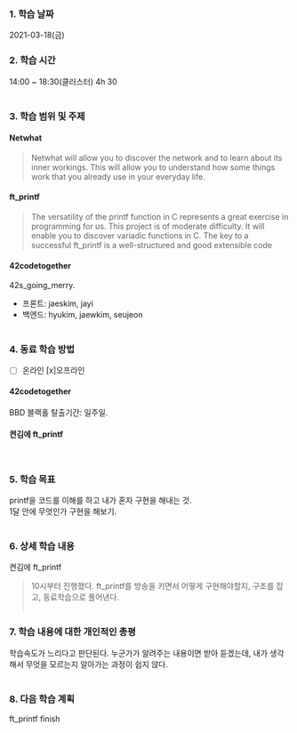### 1. 학습 날짜
2021-03-18(금)
​
### 2. 학습 시간
14:00 ~ 18:30(클러스터) 4h 30 <br>
​
### 3. 학습 범위 및 주제
#### Netwhat <br>
> Netwhat will allow you to discover the network and to learn about its inner workings. This will allow you to understand how some things work that you already use in your everyday life.<br>
#### ft_printf
> The versatility of the printf function in C represents a great exercise in programming for us. This project is of moderate difficulty. It will enable you to discover variadic functions in C. The key to a successful ft_printf is a well-structured and good extensible code <br>

#### 42codetogether <br>
42s_going_merry.
- 프론트: jaeskim, jayi <br>
- 백엔드: hyukim, jaewkim, seujeon<br>
​
### 4. 동료 학습 방법
- [ ] 온라인 [x]오프라인 <br>
#### 42codetogether
BBD 블랙홀 탈출기간: 일주일.<br>
#### 켠김에 ft_printf
​
### 5. 학습 목표
printf을 코드를 이해를 하고 내가 혼자 구현을 해내는 것.<br>
1달 안에 무엇인가 구현을 해보기. <br>
​
### 6. 상세 학습 내용
켠김에 ft_printf
> 10시부터 진행했다. ft_printf를 방송을 키면서 어떻게 구현해야할지, 구조를 잡고, 동료학습으로 풀어낸다. <br>
​
### 7. 학습 내용에 대한 개인적인 총평
학습속도가 느리다고 판단된다. 누군가가 알려주는 내용이면 받아 듣겠는데, 내가 생각해서 무엇을 모르는지 알아가는 과정이 쉽지 않다. <br>
​
### 8. 다음 학습 계획
ft_printf finish